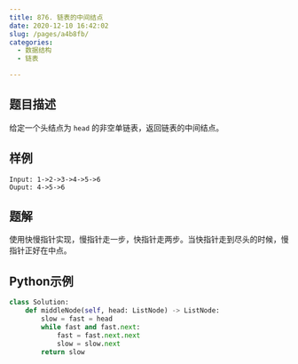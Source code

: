 ```yaml
---
title: 876. 链表的中间结点
date: 2020-12-10 16:42:02
slug: /pages/a4b8fb/
categories: 
  - 数据结构
  - 链表

---
```


## 题目描述

给定一个头结点为 `head` 的非空单链表，返回链表的中间结点。

## 样例

```
Input: 1->2->3->4->5->6
Ouput: 4->5->6
```

## 题解

使用快慢指针实现，慢指针走一步，快指针走两步。当快指针走到尽头的时候，慢指针正好在中点。

## Python示例

```python
class Solution:
    def middleNode(self, head: ListNode) -> ListNode:
        slow = fast = head 
        while fast and fast.next:
            fast = fast.next.next
            slow = slow.next 
        return slow  
```

